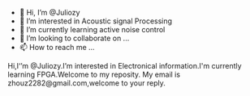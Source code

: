 - 👋 Hi, I’m @Juliozy
- 👀 I’m interested in Acoustic signal Processing 
- 🌱 I’m currently learning active noise control
- 💞️ I’m looking to collaborate on ...
- 📫 How to reach me ...

<!---
Juliozy/Juliozy is a ✨ special ✨ repository because its `README.md` (this file) appears on your GitHub profile.
You can click the Preview link to take a look at your changes.
--->Hi,I‘’m @Juliozy.I’m interested in Electronical information.I'm currently learning FPGA.Welcome to my reposity. My email is zhouz2282@gmail.com,welcome to your reply.

